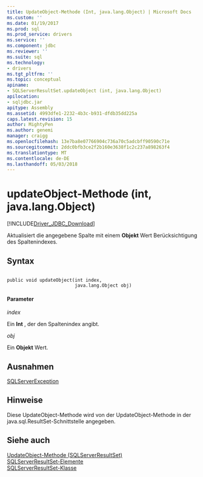 ```yaml
---
title: UpdateObject-Methode (Int, java.lang.Object) | Microsoft Docs
ms.custom: ''
ms.date: 01/19/2017
ms.prod: sql
ms.prod_service: drivers
ms.service: ''
ms.component: jdbc
ms.reviewer: ''
ms.suite: sql
ms.technology:
- drivers
ms.tgt_pltfrm: ''
ms.topic: conceptual
apiname:
- SQLServerResultSet.updateObject (int, java.lang.Object)
apilocation:
- sqljdbc.jar
apitype: Assembly
ms.assetid: 4993dfe1-2232-4b3c-b931-dfdb35dd225a
caps.latest.revision: 15
author: MightyPen
ms.author: genemi
manager: craigg
ms.openlocfilehash: 13e7ba8e07766904c736a70c5adcbff90590c71e
ms.sourcegitcommit: 2ddc0bfb3ce2f2b160e3638f1c2c237a898263f4
ms.translationtype: MT
ms.contentlocale: de-DE
ms.lasthandoff: 05/03/2018
---
```

# <a name="updateobject-method-int-javalangobject"></a>updateObject-Methode (int, java.lang.Object)
[!INCLUDE[Driver_JDBC_Download](../../../includes/driver_jdbc_download.md)]

  Aktualisiert die angegebene Spalte mit einem **Objekt** Wert Berücksichtigung des Spaltenindexes.  
  
## <a name="syntax"></a>Syntax  
  
```  
  
public void updateObject(int index,  
                         java.lang.Object obj)  
```  
  
#### <a name="parameters"></a>Parameter  
 *index*  
  
 Ein **Int** , der den Spaltenindex angibt.  
  
 *obj*  
  
 Ein **Objekt** Wert.  
  
## <a name="exceptions"></a>Ausnahmen  
 [SQLServerException](../../../connect/jdbc/reference/sqlserverexception-class.md)  
  
## <a name="remarks"></a>Hinweise  
 Diese UpdateObject-Methode wird von der UpdateObject-Methode in der java.sql.ResultSet-Schnittstelle angegeben.  
  
## <a name="see-also"></a>Siehe auch  
 [UpdateObject-Methode &#40;SQLServerResultSet&#41;](../../../connect/jdbc/reference/updateobject-method-sqlserverresultset.md)   
 [SQLServerResultSet-Elemente](../../../connect/jdbc/reference/sqlserverresultset-members.md)   
 [SQLServerResultSet-Klasse](../../../connect/jdbc/reference/sqlserverresultset-class.md)  
  
  
